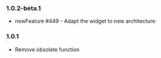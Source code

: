 ### 1.0.2-beta.1
* newFeature #449 - Adapt the widget to new architecture

### 1.0.1
* Remove obsolete function